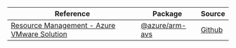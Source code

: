 | Reference | Package | Source |
|---|---|---|
|[Resource Management - Azure VMware Solution](arm-avs-readme)|[@azure/arm-avs](https://www.npmjs.com/package/@azure/arm-avs)|[Github](https://github.com/Azure/azure-sdk-for-js/blob/main/sdk/avs/arm-avs)|
